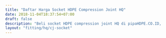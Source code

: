 ```yaml
---
title: "Daftar Harga Socket HDPE Compression Joint HQ"
date: 2018-11-04T18:37:54+07:00
draft: false
description: "Beli socket HDPE compression joint HQ di pipaHDPE.CO.ID, distributor pipa HDPE dan fitting HDPE murah."
layout: "fitting/hq/cj-socket"
---
```


